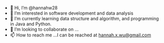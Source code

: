 - 👋 Hi, I’m @hannahw28
- 👀 I’m interested in software development and data analysis
- 🌱 I’m currently learning data structure and algorithm, and programming in Java and Python. 
- 💞️ I’m looking to collaborate on ...
- 📫 How to reach me ...I can be reached at hannah.x.wu@gmail.com

<!---
hannahw28/hannahw28 is a ✨ special ✨ repository because its `README.md` (this file) appears on your GitHub profile.
You can click the Preview link to take a look at your changes.
--->
